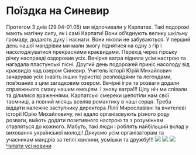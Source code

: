
# Поїздка на Синевир
Протягом 3 днів (29.04-01.05) ми відпочивали у Карпатах. Такі подорожі мають магічну силу, як і самі Карпати!
Вони об’єднують велику шкільну громаду, додають духу і наснаги. Вони ніколи не забуваються.
У перший день нашої мандрівки ми мали змогу піднятися на одну з гір і насолоджуватися прекрасними краєвидами. Перехід через гірську річку насправді оздоровив усіх. Вечірня ватра підняла усім настрою та нагадала пластунські пісні. Другий день подорожей приніс насолоду від краєвидів над озером Синевир. Учитель історії Юрій Михайлович зачарував усіх (навіть інших туристів) розповідями та легендами, пов’язаних з цим загадковим озером. Вечірні ігри та розваги додали справжнього смаку нашим емоціям. І знову ватра!!! Цілу ніч ми співали та ділилися враженнями. Карпатські смереки шепотіли нам свої таємниці, а повний місяць вселяв романтику в наші серця.
Треба віддати належне заступнику директора Лілії Мирославівні та вчителеві історії Юрію Михайловичу, які вдало організовують різного роду розваги, вміють додати позитивного настрою та з розумінням ставляться до кожного. Мабуть, такі люди і роблять найбільший вклад у виховання української молоді!
Дякуємо усім організаторам та учасникам мандрів за теплі хвилини, усмішки та дружбу!!!
![](/images/поїздка-на-синевир/31950332_1608411775944267_8015746113619361792_n.jpg)
![](/images/поїздка-на-синевир/32074092_1608412182610893_615290151467220992_n.jpg)
![](/images/поїздка-на-синевир/31960235_1608412522610859_6748972456288976896_n.jpg)
[Читати усі новини](/news)
       